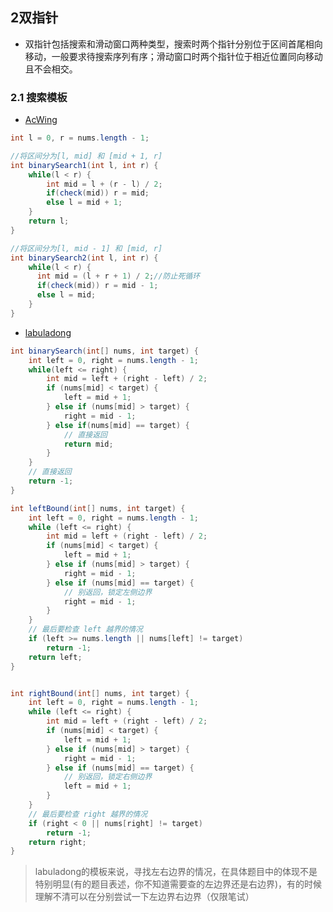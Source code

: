 ## 2双指针

* 双指针包括搜索和滑动窗口两种类型，搜索时两个指针分别位于区间首尾相向移动，一般要求待搜索序列有序；滑动窗口时两个指针位于相近位置同向移动且不会相交。

### 2.1 搜索模板

* [AcWing](https://www.acwing.com/blog/content/31/)

```java
int l = 0, r = nums.length - 1;

//将区间分为[l, mid] 和 [mid + 1, r]
int binarySearch1(int l, int r) {
  	while(l < r) {
      	int mid = l + (r - l) / 2;
      	if(check(mid)) r = mid;
      	else l = mid + 1;
    }
  	return l;
}

//将区间分为[l, mid - 1] 和 [mid, r]
int binarySearch2(int l, int r) {
  	while(l < r) {
      int mid = (l + r + 1) / 2;//防止死循环
      if(check(mid)) r = mid - 1;
      else l = mid;
    }
}
```

* [labuladong](https://mp.weixin.qq.com/s/M1KfTfNlu4OCK8i9PSAmug)

```java
int binarySearch(int[] nums, int target) {
    int left = 0, right = nums.length - 1; 
    while(left <= right) {
        int mid = left + (right - left) / 2;
        if (nums[mid] < target) {
            left = mid + 1;
        } else if (nums[mid] > target) {
            right = mid - 1; 
        } else if(nums[mid] == target) {
            // 直接返回
            return mid;
        }
    }
    // 直接返回
    return -1;
}

int leftBound(int[] nums, int target) {
    int left = 0, right = nums.length - 1;
    while (left <= right) {
        int mid = left + (right - left) / 2;
        if (nums[mid] < target) {
            left = mid + 1;
        } else if (nums[mid] > target) {
            right = mid - 1;
        } else if (nums[mid] == target) {
            // 别返回，锁定左侧边界
            right = mid - 1;
        }
    }
    // 最后要检查 left 越界的情况
    if (left >= nums.length || nums[left] != target)
        return -1;
    return left;
}


int rightBound(int[] nums, int target) {
    int left = 0, right = nums.length - 1;
    while (left <= right) {
        int mid = left + (right - left) / 2;
        if (nums[mid] < target) {
            left = mid + 1;
        } else if (nums[mid] > target) {
            right = mid - 1;
        } else if (nums[mid] == target) {
            // 别返回，锁定右侧边界
            left = mid + 1;
        }
    }
    // 最后要检查 right 越界的情况
    if (right < 0 || nums[right] != target)
        return -1;
    return right;
}
```



> labuladong的模板来说，寻找左右边界的情况，在具体题目中的体现不是特别明显(有的题目表述，你不知道需要查的左边界还是右边界)，有的时候理解不清可以在分别尝试一下左边界右边界（仅限笔试）

